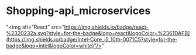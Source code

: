 # Shopping-api_microservices

"<img alt=”React” src=”https://img.shields.io/badge/react-%2320232a.svg?style=for-the-badge&logo=react&logoColor=%2361DAFB](https://img.shields.io/badge/Intel-Core_i5_10th-0071C5?style=for-the-badge&logo=intel&logoColor=white)"/>"
